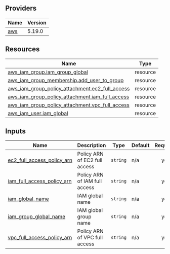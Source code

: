 <!-- BEGIN_TF_DOCS -->


## Providers

| Name | Version |
|------|---------|
| <a name="provider_aws"></a> [aws](#provider\_aws) | 5.19.0 |

## Resources

| Name | Type |
|------|------|
| [aws_iam_group.iam_group_global](https://registry.terraform.io/providers/hashicorp/aws/latest/docs/resources/iam_group) | resource |
| [aws_iam_group_membership.add_user_to_group](https://registry.terraform.io/providers/hashicorp/aws/latest/docs/resources/iam_group_membership) | resource |
| [aws_iam_group_policy_attachment.ec2_full_access](https://registry.terraform.io/providers/hashicorp/aws/latest/docs/resources/iam_group_policy_attachment) | resource |
| [aws_iam_group_policy_attachment.iam_full_access](https://registry.terraform.io/providers/hashicorp/aws/latest/docs/resources/iam_group_policy_attachment) | resource |
| [aws_iam_group_policy_attachment.vpc_full_access](https://registry.terraform.io/providers/hashicorp/aws/latest/docs/resources/iam_group_policy_attachment) | resource |
| [aws_iam_user.iam_global](https://registry.terraform.io/providers/hashicorp/aws/latest/docs/resources/iam_user) | resource |

## Inputs

| Name | Description | Type | Default | Required |
|------|-------------|------|---------|:--------:|
| <a name="input_ec2_full_access_policy_arn"></a> [ec2\_full\_access\_policy\_arn](#input\_ec2\_full\_access\_policy\_arn) | Policy ARN of EC2 full access | `string` | n/a | yes |
| <a name="input_iam_full_access_policy_arn"></a> [iam\_full\_access\_policy\_arn](#input\_iam\_full\_access\_policy\_arn) | Policy ARN of IAM full access | `string` | n/a | yes |
| <a name="input_iam_global_name"></a> [iam\_global\_name](#input\_iam\_global\_name) | IAM global name | `string` | n/a | yes |
| <a name="input_iam_group_global_name"></a> [iam\_group\_global\_name](#input\_iam\_group\_global\_name) | IAM global group name | `string` | n/a | yes |
| <a name="input_vpc_full_access_policy_arn"></a> [vpc\_full\_access\_policy\_arn](#input\_vpc\_full\_access\_policy\_arn) | Policy ARN of VPC full access | `string` | n/a | yes |
<!-- END_TF_DOCS -->
